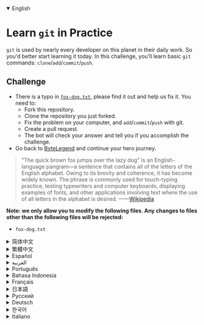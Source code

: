 <details open='true'>
<summary>English</summary>

# Learn `git` in Practice
`git` is used by nearly every developer on this planet in their daily work. So you'd better start learning it today.
In this challenge, you'll learn basic `git` commands: `clone`/`add`/`commit`/`push`.

## Challenge
- There is a typo in [`fox-dog.txt`](https://github.com/ByteLegendQuest/fix-typo/blob/main/fox-dog.txt), please find it out and help us fix it. You need to:
  - Fork this repository.
  - Clone the repository you just forked.
  - Fix the problem on your computer, and `add`/`commit`/`push` with git.
  - Create a pull request.
  - The bot will check your answer and tell you if you accomplish the challenge.
- Go back to [ByteLegend](https://bytelegend.com) and continue your hero journey.

> "The quick brown fox jumps over the lazy dog" is an English-language pangram—a sentence that contains all of the letters of the English alphabet. Owing to its brevity and coherence, it has become widely known. The phrase is commonly used for touch-typing practice, testing typewriters and computer keyboards, displaying examples of fonts, and other applications involving text where the use of all letters in the alphabet is desired.
> ——[Wikipedia](https://en.wikipedia.org/wiki/The_quick_brown_fox_jumps_over_the_lazy_dog)

**Note: we only allow you to modify the following files.
Any changes to files other than the following files will be rejected:**

- `fox-dog.txt`
</details>
<details>
<summary>简体中文</summary>

# 在实战中学习`git`的基本操作
世界上几乎每个开发者的日常工作都离不开`git`，所以最好从现在就开始熟悉它。
在这个挑战中，你会学到`git`的基本操作：`clone`/`add`/`commit`/`push`。

## 挑战
- [`fox-dog.txt`](https://github.com/ByteLegendQuest/fix-typo/blob/main/fox-dog.txt)中包含了一个<ruby>笔误<rt>typo</rt></ruby>，请找到并帮助我们修复它。你需要：
  - Fork这个仓库。
  - Clone你Fork的仓库。
  - 在你的电脑上修复这个问题，使用`git`进行`add`/`commit`/`push`。
  - 创建一个Pull Request。
  - 机器人将会检查你的答案，告诉你你是否通过了挑战。
- 回到[字节传说](https://bytelegend.com)，然后继续你的英雄旅程。

> <ruby>"The quick brown fox jumps over the lazy dog"<rt>敏捷的棕色狐狸跨过懒狗</rt></ruby>是一个著名的包含了英语的全部26个字母的短句，常被用于测试字体的显示效果和键盘有没有故障。
> ——[维基百科](https://zh.wikipedia.org/wiki/The_quick_brown_fox_jumps_over_the_lazy_dog)

**注意：我们只允许您修改以下文件，任何对其他文件的修改都会被拒绝：**

- `fox-dog.txt`
</details>
<details>
<summary>繁體中文</summary>

<h1>在實踐中學習<code class="notranslate">git</code></h1><p> <code class="notranslate">git</code>幾乎被這個星球上的每個開發人員在他們的日常工作中使用。所以你最好從今天開始學習。在這個挑戰中，您將學習基本的<code class="notranslate">git</code>命令： <code class="notranslate">clone</code> / <code class="notranslate">add</code> / <code class="notranslate">commit</code> / <code class="notranslate">push</code> 。</p><h2>挑戰</h2><ul><li><a href="https://github.com/ByteLegendQuest/fix-typo/blob/main/fox-dog.txt" target="_blank"><code class="notranslate">fox-dog.txt</code></a>有一個錯字，請找出並幫助我們修復它。你需要：<ul><li> Fork 這個倉庫。</li><li>克隆您剛剛分叉的存儲庫。</li><li>修復你電腦上的問題，用git <code class="notranslate">add</code> / <code class="notranslate">commit</code> / <code class="notranslate">push</code></li><li>創建拉取請求。</li><li>機器人將檢查您的答案並告訴您是否完成了挑戰。</li></ul></li><li>回到<a href="https://bytelegend.com" target="_blank">ByteLegend</a> ，繼續你的英雄之旅。</li></ul><blockquote><p> “The quick brown fox jumps over the lazy dog”是一個英語全字母組詞——一個包含所有英文字母的句子。由於其簡潔性和連貫性，它已廣為人知。該短語通常用於觸摸打字練習、測試打字機和計算機鍵盤、顯示字體示例以及其他涉及需要使用字母表中所有字母的文本的應用程序。 ——<a href="https://en.wikipedia.org/wiki/The_quick_brown_fox_jumps_over_the_lazy_dog" target="_blank">維基百科</a></p></blockquote><p><strong>注意：我們只允許您修改以下文件。對以下文件以外的文件的任何更改都將被拒絕：</strong></p><ul><li> <code class="notranslate">fox-dog.txt</code></li></ul></details>
<details>
<summary>Español</summary>

<h1>Aprende <code class="notranslate">git</code> en la práctica</h1><p> Casi todos los desarrolladores de este planeta utilizan <code class="notranslate">git</code> Así que será mejor que empieces a aprenderlo hoy. En este desafío, aprenderá los comandos <code class="notranslate">git</code> <code class="notranslate">clone</code> / <code class="notranslate">add</code> / <code class="notranslate">commit</code> / <code class="notranslate">push</code> .</p><h2> Desafío</h2><ul><li> Hay un error tipográfico en <a href="https://github.com/ByteLegendQuest/fix-typo/blob/main/fox-dog.txt" target="_blank"><code class="notranslate">fox-dog.txt</code></a> , descúbrelo y ayúdanos a solucionarlo. Necesitas:<ul><li> Bifurque este repositorio.</li><li> Clona el repositorio que acabas de bifurcar.</li><li> Solucione el problema en su computadora y <code class="notranslate">add</code> / <code class="notranslate">commit</code> / <code class="notranslate">push</code> con git.</li><li> Crea una solicitud de extracción.</li><li> El bot comprobará tu respuesta y te dirá si logras el desafío.</li></ul></li><li> Vuelve a <a href="https://bytelegend.com" target="_blank">ByteLegend</a> y continúa tu viaje de héroe.</li></ul><blockquote><p> &quot;El rápido zorro marrón salta sobre el perro perezoso&quot; es un pangrama en inglés, una oración que contiene todas las letras del alfabeto inglés. Debido a su brevedad y coherencia, se ha vuelto ampliamente conocido. La frase se usa comúnmente para practicar mecanografía, probar máquinas de escribir y teclados de computadora, mostrar ejemplos de fuentes y otras aplicaciones que involucran texto donde se desea el uso de todas las letras del alfabeto. ——<a href="https://en.wikipedia.org/wiki/The_quick_brown_fox_jumps_over_the_lazy_dog" target="_blank">Wikipedia</a></p></blockquote><p> <strong>Nota: solo le permitimos modificar los siguientes archivos. Se rechazará cualquier cambio en archivos que no sean los siguientes:</strong></p><ul><li> <code class="notranslate">fox-dog.txt</code></li></ul></details>
<details>
<summary>العربية</summary>

<h1 style=";text-align:right;direction:rtl">تعلم <code class="notranslate">git</code> في الممارسة</h1><p style=";text-align:right;direction:rtl"> <code class="notranslate">git</code> تقريبًا كل مطور على هذا الكوكب في عملهم اليومي. لذلك من الأفضل أن تبدأ في تعلمها اليوم. في هذا التحدي، وستعرف الأساسية <code class="notranslate">git</code> الأوامر: <code class="notranslate">clone</code> / <code class="notranslate">add</code> / <code class="notranslate">commit</code> / <code class="notranslate">push</code> .</p><h2 style=";text-align:right;direction:rtl"> تحد</h2><ul style=";text-align:right;direction:rtl"><li style=";text-align:right;direction:rtl"> يوجد خطأ مطبعي في <a href="https://github.com/ByteLegendQuest/fix-typo/blob/main/fox-dog.txt" target="_blank"><code class="notranslate">fox-dog.txt</code></a> ، يرجى اكتشافه ومساعدتنا في إصلاحه. أنت بحاجه إلى:<ul style=";text-align:right;direction:rtl"><li style=";text-align:right;direction:rtl"> شوكة هذا المستودع.</li><li style=";text-align:right;direction:rtl"> استنساخ المستودع الذي قمت بتشكيله للتو.</li><li style=";text-align:right;direction:rtl"> حل المشكلة على جهاز الكمبيوتر الخاص بك، و <code class="notranslate">add</code> / <code class="notranslate">commit</code> / <code class="notranslate">push</code> مع بوابة.</li><li style=";text-align:right;direction:rtl"> قم بإنشاء طلب سحب.</li><li style=";text-align:right;direction:rtl"> سيتحقق الروبوت من إجابتك ويخبرك إذا أنجزت التحدي.</li></ul></li><li style=";text-align:right;direction:rtl"> ارجع إلى <a href="https://bytelegend.com" target="_blank">ByteLegend وتابع</a> رحلة بطلك.</li></ul><blockquote style=";text-align:right;direction:rtl"><p style=";text-align:right;direction:rtl"> &quot;الثعلب البني السريع يقفز فوق الكلب الكسول&quot; هي عبارة عن بانجرام باللغة الإنجليزية - جملة تحتوي على جميع أحرف الأبجدية الإنجليزية. لقد أصبح معروفًا على نطاق واسع نظرًا لاختصاره وتماسكه. تُستخدم العبارة بشكل شائع لممارسة الكتابة باللمس ، واختبار الآلات الكاتبة ولوحات مفاتيح الكمبيوتر ، وعرض أمثلة للخطوط ، والتطبيقات الأخرى التي تتضمن نصًا حيث يكون استخدام جميع الأحرف في الأبجدية أمرًا مطلوبًا. ——<a href="https://en.wikipedia.org/wiki/The_quick_brown_fox_jumps_over_the_lazy_dog" target="_blank">ويكيبيديا</a></p></blockquote><p style=";text-align:right;direction:rtl"> <strong>ملاحظة: نسمح لك فقط بتعديل الملفات التالية. سيتم رفض أي تغييرات يتم إجراؤها على الملفات بخلاف الملفات التالية:</strong></p><ul style=";text-align:right;direction:rtl"><li style=";text-align:right;direction:rtl"> <code class="notranslate">fox-dog.txt</code></li></ul></details>
<details>
<summary>Português</summary>

<h1>Aprenda <code class="notranslate">git</code> na prática</h1><p> <code class="notranslate">git</code> é usado por quase todos os desenvolvedores neste planeta em seu trabalho diário. Então é melhor você começar a aprender hoje. Neste desafio, você aprenderá comandos <code class="notranslate">git</code> <code class="notranslate">clone</code> / <code class="notranslate">add</code> / <code class="notranslate">commit</code> / <code class="notranslate">push</code> .</p><h2> Desafio</h2><ul><li> Há um erro de digitação em <a href="https://github.com/ByteLegendQuest/fix-typo/blob/main/fox-dog.txt" target="_blank"><code class="notranslate">fox-dog.txt</code></a> , descubra-o e ajude-nos a corrigi-lo. Você precisa:<ul><li> Bifurque este repositório.</li><li> Clone o repositório que você acabou de bifurcar.</li><li> Corrija o problema em seu computador e <code class="notranslate">add</code> / <code class="notranslate">commit</code> / <code class="notranslate">push</code> com git.</li><li> Crie uma solicitação de pull.</li><li> O bot verificará sua resposta e dirá se você cumpriu o desafio.</li></ul></li><li> Volte para <a href="https://bytelegend.com" target="_blank">ByteLegend</a> e continue sua jornada de herói.</li></ul><blockquote><p> &quot;A rápida raposa marrom salta sobre o cão preguiçoso&quot; é um pangrama em inglês - uma frase que contém todas as letras do alfabeto inglês. Devido à sua brevidade e coerência, tornou-se amplamente conhecido. A frase é comumente usada para a prática de digitação, teste de máquinas de escrever e teclados de computador, exibindo exemplos de fontes e outras aplicações envolvendo texto onde o uso de todas as letras do alfabeto é desejado. ——<a href="https://en.wikipedia.org/wiki/The_quick_brown_fox_jumps_over_the_lazy_dog" target="_blank">Wikipedia</a></p></blockquote><p> <strong>Nota: nós apenas permitimos que você modifique os seguintes arquivos. Quaisquer alterações em arquivos que não sejam os seguintes serão rejeitadas:</strong></p><ul><li> <code class="notranslate">fox-dog.txt</code></li></ul></details>
<details>
<summary>Bahasa Indonesia</summary>

<h1>Pelajari <code class="notranslate">git</code> dalam Praktek</h1><p> <code class="notranslate">git</code> digunakan oleh hampir setiap pengembang di planet ini dalam pekerjaan sehari-hari mereka. Jadi sebaiknya Anda mulai mempelajarinya hari ini. Dalam tantangan ini, Anda akan mempelajari perintah <code class="notranslate">git</code> <code class="notranslate">clone</code> / <code class="notranslate">add</code> / <code class="notranslate">commit</code> / <code class="notranslate">push</code> .</p><h2> Tantangan</h2><ul><li> Ada kesalahan ketik di <a href="https://github.com/ByteLegendQuest/fix-typo/blob/main/fox-dog.txt" target="_blank"><code class="notranslate">fox-dog.txt</code></a> , tolong cari tahu dan bantu kami memperbaikinya. Kamu butuh:<ul><li> Garpu repositori ini.</li><li> Kloning repositori yang baru saja Anda fork.</li><li> Perbaiki masalah di komputer Anda, dan <code class="notranslate">add</code> / <code class="notranslate">commit</code> / <code class="notranslate">push</code> dengan git.</li><li> Buat permintaan tarik.</li><li> Bot akan memeriksa jawaban Anda dan memberi tahu Anda jika Anda menyelesaikan tantangan.</li></ul></li><li> Kembali ke <a href="https://bytelegend.com" target="_blank">ByteLegend</a> dan lanjutkan perjalanan pahlawan Anda.</li></ul><blockquote><p> &quot;Rubah cokelat cepat melompati anjing malas&quot; adalah pangram bahasa Inggris—kalimat yang berisi semua huruf alfabet Inggris. Karena singkatnya dan koherensinya, ia telah dikenal luas. Frasa ini biasanya digunakan untuk latihan mengetik-sentuh, menguji mesin tik dan keyboard komputer, menampilkan contoh font, dan aplikasi lain yang melibatkan teks di mana penggunaan semua huruf dalam alfabet diinginkan. ——<a href="https://en.wikipedia.org/wiki/The_quick_brown_fox_jumps_over_the_lazy_dog" target="_blank">Wikipedia</a></p></blockquote><p> <strong>Catatan: kami hanya mengizinkan Anda untuk mengubah file berikut. Setiap perubahan pada file selain file berikut akan ditolak:</strong></p><ul><li> <code class="notranslate">fox-dog.txt</code></li></ul></details>
<details>
<summary>Français</summary>

<h1>Apprendre <code class="notranslate">git</code> en pratique</h1><p> <code class="notranslate">git</code> est utilisé par presque tous les développeurs de cette planète dans leur travail quotidien. Alors vous feriez mieux de commencer à l&#39;apprendre aujourd&#39;hui. Dans ce défi, vous apprendrez les commandes <code class="notranslate">git</code> <code class="notranslate">clone</code> / <code class="notranslate">add</code> / <code class="notranslate">commit</code> / <code class="notranslate">push</code> .</p><h2> Défi</h2><ul><li> Il y a une faute de frappe dans <a href="https://github.com/ByteLegendQuest/fix-typo/blob/main/fox-dog.txt" target="_blank"><code class="notranslate">fox-dog.txt</code></a> , veuillez la découvrir et nous aider à la corriger. Vous devez:<ul><li> Fork ce référentiel.</li><li> Clonez le référentiel que vous venez de créer.</li><li> Corrigez le problème sur votre ordinateur et <code class="notranslate">add</code> / <code class="notranslate">commit</code> / <code class="notranslate">push</code> avec git.</li><li> Créez une demande de tirage.</li><li> Le bot vérifiera votre réponse et vous dira si vous réussissez le défi.</li></ul></li><li> Retournez à <a href="https://bytelegend.com" target="_blank">ByteLegend</a> et continuez votre voyage de héros.</li></ul><blockquote><p> &quot;Le renard brun rapide saute par-dessus le chien paresseux&quot; est un pangramme en anglais, une phrase qui contient toutes les lettres de l&#39;alphabet anglais. En raison de sa brièveté et de sa cohérence, il est devenu largement connu. L&#39;expression est couramment utilisée pour la pratique de la dactylographie, le test des machines à écrire et des claviers d&#39;ordinateur, l&#39;affichage d&#39;exemples de polices et d&#39;autres applications impliquant du texte où l&#39;utilisation de toutes les lettres de l&#39;alphabet est souhaitée. ——<a href="https://en.wikipedia.org/wiki/The_quick_brown_fox_jumps_over_the_lazy_dog" target="_blank">Wikipédia</a></p></blockquote><p> <strong>Remarque : nous vous permettons uniquement de modifier les fichiers suivants. Toute modification apportée aux fichiers autres que les fichiers suivants sera rejetée :</strong></p><ul><li> <code class="notranslate">fox-dog.txt</code></li></ul></details>
<details>
<summary>日本語</summary>

<h1><code class="notranslate">git</code>を実際に学ぶ</h1><p><code class="notranslate">git</code>は、この地球上のほぼすべての開発者が日常業務で使用しています。ですから、今日から学び始めたほうがいいでしょう。このチャレンジでは、基本的な<code class="notranslate">git</code>コマンドを<code class="notranslate">clone</code> / <code class="notranslate">add</code> / <code class="notranslate">commit</code> / <code class="notranslate">push</code> 。</p><h2>チャレンジ</h2><ul><li><a href="https://github.com/ByteLegendQuest/fix-typo/blob/main/fox-dog.txt" target="_blank"><code class="notranslate">fox-dog.txt</code></a>タイプミスがあります。それを見つけて、修正するのを手伝ってください。必要がある：<ul><li>このリポジトリをフォークします。</li><li>フォークしたばかりのリポジトリのクローンを作成します。</li><li>コンピューターの問題を修正し、 <code class="notranslate">add</code> / <code class="notranslate">commit</code> / <code class="notranslate">push</code>します。</li><li>プルリクエストを作成します。</li><li>ボットはあなたの答えをチェックし、あなたがチャレンジを達成したかどうかを教えてくれます。</li></ul></li><li> <a href="https://bytelegend.com" target="_blank">ByteLegendに</a>戻り、ヒーローの旅を続けてください。</li></ul><blockquote><p> 「速い茶色のキツネが怠惰な犬を飛び越える」は英語のパングラムで、英語のアルファベットのすべての文字を含む文です。その簡潔さと一貫性のために、それは広く知られるようになりました。このフレーズは、タッチタイピングの練習、タイプライターとコンピューターキーボードのテスト、フォントの例の表示、およびアルファベットのすべての文字の使用が必要なテキストを含むその他のアプリケーションで一般的に使用されます。 -<a href="https://en.wikipedia.org/wiki/The_quick_brown_fox_jumps_over_the_lazy_dog" target="_blank">ウィキペディア</a></p></blockquote><p><strong>注：変更できるのは次のファイルのみです。次のファイル以外のファイルへの変更は拒否されます。</strong></p><ul><li> <code class="notranslate">fox-dog.txt</code></li></ul></details>
<details>
<summary>Русский</summary>

<h1>Изучите <code class="notranslate">git</code> на практике</h1><p> <code class="notranslate">git</code> используется почти каждым разработчиком на этой планете в своей повседневной работе. Так что тебе лучше начать изучать это сегодня. В этом задании вы изучите основные команды <code class="notranslate">git</code> <code class="notranslate">clone</code> / <code class="notranslate">add</code> / <code class="notranslate">commit</code> / <code class="notranslate">push</code> .</p><h2> Вызов</h2><ul><li> <a href="https://github.com/ByteLegendQuest/fix-typo/blob/main/fox-dog.txt" target="_blank"><code class="notranslate">fox-dog.txt</code></a> есть опечатка, пожалуйста, найдите ее и помогите нам исправить. Тебе следует:<ul><li> Разветвите этот репозиторий.</li><li> Клонируйте только что разветвленный репозиторий.</li><li> Устраните проблему на вашем компьютере и <code class="notranslate">add</code> / <code class="notranslate">commit</code> / <code class="notranslate">push</code> с помощью git.</li><li> Создайте запрос на перенос.</li><li> Бот проверит ваш ответ и сообщит, справились ли вы с задачей.</li></ul></li><li> Вернитесь в <a href="https://bytelegend.com" target="_blank">ByteLegend</a> и продолжите свой путь героя.</li></ul><blockquote><p> «Быстрая коричневая лиса перепрыгивает через ленивую собаку» - англоязычная панграмма - предложение, содержащее все буквы английского алфавита. Благодаря краткости и последовательности он стал широко известен. Эта фраза обычно используется для практики слепого набора, тестирования пишущих машинок и компьютерных клавиатур, отображения примеров шрифтов и других приложений, связанных с текстом, где желательно использование всех букв алфавита. ——<a href="https://en.wikipedia.org/wiki/The_quick_brown_fox_jumps_over_the_lazy_dog" target="_blank">Википедия</a></p></blockquote><p> <strong>Примечание: мы разрешаем вам изменять только следующие файлы. Любые изменения в файлах, кроме следующих, будут отклонены:</strong></p><ul><li> <code class="notranslate">fox-dog.txt</code></li></ul></details>
<details>
<summary>Deutsch</summary>

<h1><code class="notranslate">git</code> in der Praxis lernen</h1><p> <code class="notranslate">git</code> wird von fast jedem Entwickler auf diesem Planeten bei seiner täglichen Arbeit verwendet. Fangen Sie also besser noch heute damit an, es zu lernen. In dieser Herausforderung lernst du grundlegende <code class="notranslate">git</code> Befehle: <code class="notranslate">clone</code> / <code class="notranslate">add</code> / <code class="notranslate">commit</code> / <code class="notranslate">push</code> .</p><h2> Herausforderung</h2><ul><li> Es gibt einen Tippfehler in <a href="https://github.com/ByteLegendQuest/fix-typo/blob/main/fox-dog.txt" target="_blank"><code class="notranslate">fox-dog.txt</code></a> , bitte finden Sie ihn heraus und helfen Sie uns, ihn zu beheben. Du musst:<ul><li> Fork dieses Repository.</li><li> Klonen Sie das Repository, das Sie gerade gegabelt haben.</li><li> Beheben Sie das Problem auf Ihrem Computer und <code class="notranslate">add</code> / <code class="notranslate">commit</code> / <code class="notranslate">push</code> mit git hinzu.</li><li> Erstellen Sie eine Pull-Anfrage.</li><li> Der Bot überprüft Ihre Antwort und teilt Ihnen mit, ob Sie die Herausforderung meistern.</li></ul></li><li> Gehen Sie zurück zu <a href="https://bytelegend.com" target="_blank">ByteLegend</a> und setzen Sie Ihre Heldenreise fort.</li></ul><blockquote><p> „Der schnelle braune Fuchs springt über den faulen Hund“ ist ein englischsprachiges Pangram – ein Satz, der alle Buchstaben des englischen Alphabets enthält. Aufgrund seiner Kürze und Kohärenz ist es weithin bekannt geworden. Der Ausdruck wird allgemein für die Berührungseingabe verwendet, zum Testen von Schreibmaschinen und Computertastaturen, zum Anzeigen von Beispielen von Schriftarten und anderen Anwendungen, die Text beinhalten, bei denen die Verwendung aller Buchstaben des Alphabets erwünscht ist. ——<a href="https://en.wikipedia.org/wiki/The_quick_brown_fox_jumps_over_the_lazy_dog" target="_blank">Wikipedia</a></p></blockquote><p> <strong>Hinweis: Wir erlauben Ihnen nur, die folgenden Dateien zu ändern. Alle Änderungen an Dateien, die nicht die folgenden Dateien sind, werden abgelehnt:</strong></p><ul><li> <code class="notranslate">fox-dog.txt</code></li></ul></details>
<details>
<summary>한국어</summary>

<h1>실습에서 <code class="notranslate">git</code> 배우기</h1><p> <code class="notranslate">git</code> 은 이 행성의 거의 모든 개발자가 일상 업무에서 사용합니다. 그러니 오늘부터 배우기 시작하는 것이 좋습니다. 이 챌린지에서는 기본 <code class="notranslate">git</code> 명령인 <code class="notranslate">clone</code> / <code class="notranslate">add</code> / <code class="notranslate">commit</code> / <code class="notranslate">push</code> 배웁니다.</p><h2> 도전</h2><ul><li> <a href="https://github.com/ByteLegendQuest/fix-typo/blob/main/fox-dog.txt" target="_blank"><code class="notranslate">fox-dog.txt</code></a> 오타가 있습니다. 찾아서 수정하도록 도와주세요. 다음을 수행해야 합니다.<ul><li> 이 저장소를 포크합니다.</li><li> 방금 분기한 저장소를 복제합니다.</li><li> 컴퓨터에서 문제를 수정하고 git으로 <code class="notranslate">add</code> / <code class="notranslate">commit</code> / <code class="notranslate">push</code></li><li> 풀 리퀘스트를 생성합니다.</li><li> 봇이 답을 확인하고 도전 과제를 달성했는지 알려줍니다.</li></ul></li><li> <a href="https://bytelegend.com" target="_blank">ByteLegend로</a> 돌아가 영웅 여정을 계속하세요.</li></ul><blockquote><p> &quot;빠른 갈색 여우가 게으른 개를 뛰어 넘다&quot;는 영어 알파벳의 모든 문자를 포함하는 문장인 영어 팬그램입니다. 간결함과 일관성으로 인해 널리 알려지게 되었습니다. 이 문구는 일반적으로 터치 타이핑 연습, 타자기 및 컴퓨터 키보드 테스트, 글꼴 예 표시 및 알파벳의 모든 문자를 사용해야 하는 텍스트와 관련된 기타 응용 프로그램에 사용됩니다. ——<a href="https://en.wikipedia.org/wiki/The_quick_brown_fox_jumps_over_the_lazy_dog" target="_blank">위키피디아</a></p></blockquote><p> <strong>참고: 다음 파일만 수정할 수 있습니다. 다음 파일 이외의 파일에 대한 모든 변경 사항은 거부됩니다.</strong></p><ul><li> <code class="notranslate">fox-dog.txt</code></li></ul></details>
<details>
<summary>Italiano</summary>

<h1>Impara <code class="notranslate">git</code> in pratica</h1><p> <code class="notranslate">git</code> è utilizzato da quasi tutti gli sviluppatori su questo pianeta nel loro lavoro quotidiano. Quindi è meglio che inizi a impararlo oggi. In questa sfida imparerai i comandi <code class="notranslate">git</code> <code class="notranslate">clone</code> / <code class="notranslate">add</code> / <code class="notranslate">commit</code> / <code class="notranslate">push</code> .</p><h2> Sfida</h2><ul><li> C&#39;è un errore di battitura in <a href="https://github.com/ByteLegendQuest/fix-typo/blob/main/fox-dog.txt" target="_blank"><code class="notranslate">fox-dog.txt</code></a> , per favore trovalo e aiutaci a risolverlo. Devi:<ul><li> Forcella questo repository.</li><li> Clona il repository che hai appena biforcato.</li><li> Risolvi il problema sul tuo computer e <code class="notranslate">add</code> / <code class="notranslate">commit</code> / <code class="notranslate">push</code> con git.</li><li> Crea una richiesta pull.</li><li> Il bot controllerà la tua risposta e ti dirà se hai completato la sfida.</li></ul></li><li> Torna su <a href="https://bytelegend.com" target="_blank">ByteLegend</a> e continua il tuo viaggio da eroe.</li></ul><blockquote><p> &quot;La rapida volpe marrone salta sul cane pigro&quot; è un pangramma in lingua inglese, una frase che contiene tutte le lettere dell&#39;alfabeto inglese. A causa della sua brevità e coerenza, è diventato ampiamente noto. La frase è comunemente usata per esercitazioni di digitazione tattile, test di macchine da scrivere e tastiere di computer, visualizzazione di esempi di caratteri e altre applicazioni che coinvolgono il testo in cui si desidera l&#39;uso di tutte le lettere dell&#39;alfabeto. ——<a href="https://en.wikipedia.org/wiki/The_quick_brown_fox_jumps_over_the_lazy_dog" target="_blank">Wikipedia</a></p></blockquote><p> <strong>Nota: ti permettiamo di modificare solo i seguenti file. Qualsiasi modifica ai file diversi dai seguenti file verrà rifiutata:</strong></p><ul><li> <code class="notranslate">fox-dog.txt</code></li></ul></details>